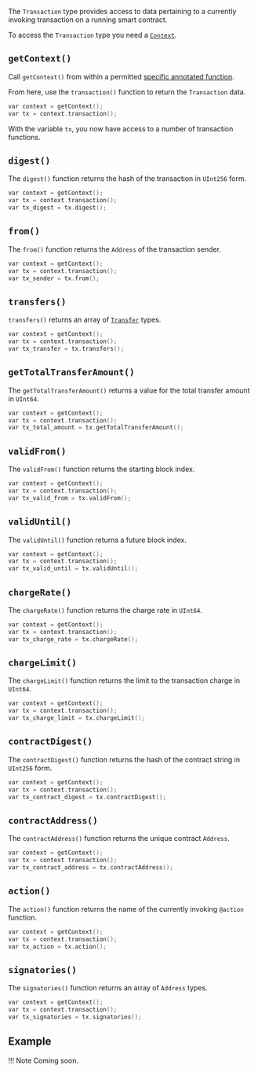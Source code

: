 The `Transaction` type provides access to data pertaining to a currently invoking transaction on a running smart contract.

To access the `Transaction` type you need a <a href="../context" target=_blank>`Context`</a>.


## `getContext()`

Call `getContext()` from within a permitted <a href="../context#specific-annotated-functions" target=_blank>specific annotated function</a>.

From here, use the `transaction()` function to return the `Transaction` data.

``` c++
var context = getContext();
var tx = context.transaction();
```

With the variable `tx`, you now have access to a number of transaction functions.


## `digest()`

The `digest()` function returns the hash of the transaction in `UInt256` form.

``` c++
var context = getContext();
var tx = context.transaction();
var tx_digest = tx.digest();
```


## `from()`

The `from()` function returns the `Address` of the transaction sender.

``` c++
var context = getContext();
var tx = context.transaction();
var tx_sender = tx.from();
```



## `transfers()`

`transfers()` returns an array of <a href="../balance-transfer/" target=_blank>`Transfer`</a> types.

``` c++
var context = getContext();
var tx = context.transaction();
var tx_transfer = tx.transfers();
```




## `getTotalTransferAmount()`

The `getTotalTransferAmount()` returns a value for the total transfer amount in `UInt64`.

``` c++
var context = getContext();
var tx = context.transaction();
var tx_total_amount = tx.getTotalTransferAmount();
```


## `validFrom()`

The `validFrom()` function returns the starting block index.

``` c++
var context = getContext();
var tx = context.transaction();
var tx_valid_from = tx.validFrom();
```


## `validUntil()`

The `validUntil()` function returns a future block index.

``` c++
var context = getContext();
var tx = context.transaction();
var tx_valid_until = tx.validUntil();
```



## `chargeRate()`

The `chargeRate()` function returns the charge rate in `UInt64`.

``` c++
var context = getContext();
var tx = context.transaction();
var tx_charge_rate = tx.chargeRate();
```




## `chargeLimit()`

The `chargeLimit()` function returns the limit to the transaction charge in `UInt64`.

``` c++
var context = getContext();
var tx = context.transaction();
var tx_charge_limit = tx.chargeLimit();
```



## `contractDigest()`

The `contractDigest()` function returns the hash of the contract string in `UInt256` form.

``` c++
var context = getContext();
var tx = context.transaction();
var tx_contract_digest = tx.contractDigest();
```



## `contractAddress()`

The `contractAddress()` function returns the unique contract `Address`.

``` c++
var context = getContext();
var tx = context.transaction();
var tx_contract_address = tx.contractAddress();
```




## `action()`

The `action()` function returns the name of the currently invoking `@action` function.

``` c++
var context = getContext();
var tx = context.transaction();
var tx_action = tx.action();
```



## `signatories()`

The `signatories()` function returns an array of `Address` types.

``` c++
var context = getContext();
var tx = context.transaction();
var tx_signatories = tx.signatories();
```




## Example

!!!	Note
	Coming soon.



<br />
